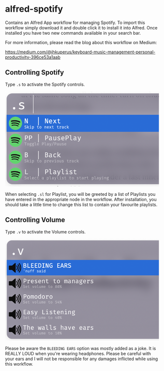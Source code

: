 # alfred-spotify

Contains an Alfred App workflow for managing Spotify. To import this workflow
simply download it and double click it to install it into Alfred. Once installed
you have two new commands available in your search bar.

For more information, please read the blog about this workflow on Medium:

https://medium.com/@jhkuperus/keyboard-music-management-personal-productivity-396ce53a1aab


## Controlling Spotify

Type `.s` to activate the Spotify controls.

![Spotify Controls](https://github.com/jhkuperus/alfred-spotify/blob/master/img/SpotifyControl.png)

When selecting `.sl` for Playlist, you will be greeted by a list of Playlists you
have entered in the appropriate node in the workflow. After installation, you should
take a little time to change this list to contain your favourite playlists.

## Controlling Volume

Type `.v` to activate the Volume controls.

![Volume Controls](https://github.com/jhkuperus/alfred-spotify/blob/master/img/VolumeControl.png)

Please be aware the `BLEEDING EARS` option was mostly added as a joke. It is REALLY
LOUD when you're wearing headphones. Please be careful with your ears and I will not
be responsible for any damages inflicted while using this workflow.

